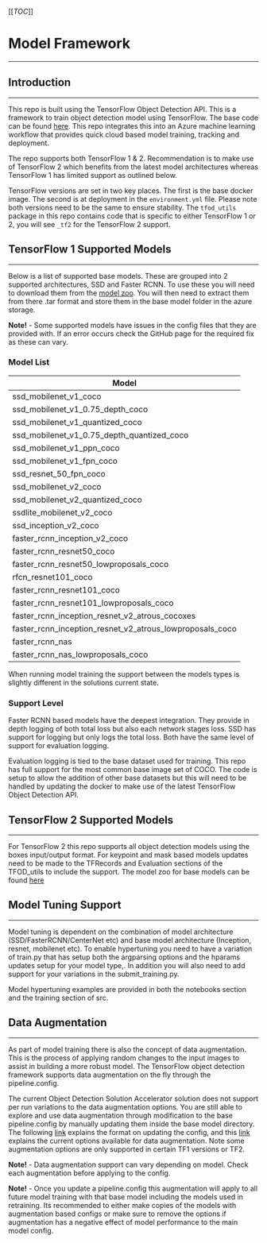 [[_TOC_]]

# Model Framework
---

## Introduction
---

This repo is built using the TensorFlow Object Detection API. This is a framework to train object detection model using TensorFlow. The base code can be found [here](https://github.com/tensorflow/models/tree/master/research/object_detection). This repo integrates this into an Azure machine learning workflow that provides quick cloud based model training, tracking and deployment.

The repo supports both TensorFlow 1 & 2. Recommendation is to make use of TensorFlow 2 which benefits from the latest model architectures whereas TensorFlow 1 has limited support as outlined below.

TensorFlow versions are set in two key places. The first is the base docker image. The second is at deployment in the `environment.yml` file. Please note both versions need to be the same to ensure stability. The `tfod_utils` package in this repo contains code that is specific to either TensorFlow 1 or 2, you will see `_tf2` for the TensorFlow 2 support.


## TensorFlow 1 Supported Models
---
Below is a list of supported base models. These are grouped into 2 supported architectures, SSD and Faster RCNN. To use these you will need to download them from the [model zoo](https://github.com/tensorflow/models/blob/master/research/object_detection/g3doc/tf1_detection_zoo.md). You will then need to extract them from there .tar format and store them in the base model folder in the azure storage.

**Note!** - Some supported models have issues in the config files that they are provided with. If an error occurs check the GitHub page for the required fix as these can vary.

### Model List
| **Model**                                                |
| -------------------------------------------------------- |
| ssd_mobilenet_v1_coco                                    |
| ssd_mobilenet_v1_0.75_depth_coco                         |
| ssd_mobilenet_v1_quantized_coco                          |
| ssd_mobilenet_v1_0.75_depth_quantized_coco               |
| ssd_mobilenet_v1_ppn_coco                                |
| ssd_mobilenet_v1_fpn_coco                                |
| ssd_resnet_50_fpn_coco                                   |
| ssd_mobilenet_v2_coco                                    |
| ssd_mobilenet_v2_quantized_coco                          |
| ssdlite_mobilenet_v2_coco                                |
| ssd_inception_v2_coco                                    |
| faster_rcnn_inception_v2_coco                            |
| faster_rcnn_resnet50_coco                                |
| faster_rcnn_resnet50_lowproposals_coco                   |
| rfcn_resnet101_coco                                      |
| faster_rcnn_resnet101_coco                               |
| faster_rcnn_resnet101_lowproposals_coco                  |
| faster_rcnn_inception_resnet_v2_atrous_cocoxes           |
| faster_rcnn_inception_resnet_v2_atrous_lowproposals_coco |
| faster_rcnn_nas                                          |
| faster_rcnn_nas_lowproposals_coco                        |

When running model training the support between the models types is slightly different in the solutions current state.

### Support Level
Faster RCNN based models have the deepest integration. They provide in depth logging of both total loss but also each network stages loss. SSD has support for logging but only logs the total loss. Both have the same level of support for evaluation logging.

Evaluation logging is tied to the base dataset used for training. This repo has full support for the most common base image set of COCO. The code is setup to allow the addition of other base datasets but this will need to be handled by updating the docker to make use of the latest TensorFlow Object Detection API.

## TensorFlow 2 Supported Models
---

For TensorFlow 2 this repo supports all object detection models using the boxes input/output format. For keypoint and mask based models updates need to be made to the TFRecords and Evaluation sections of the TFOD_utils to include the support. The model zoo for base models can be found [here](https://github.com/tensorflow/models/blob/master/research/object_detection/g3doc/tf2_detection_zoo.md)

## Model Tuning Support
---
Model tuning is dependent on the combination of model architecture (SSD/FasterRCNN/CenterNet etc) and base model architecture (Inception, resnet, mobilenet etc). To enable hypertuning you need to have a variation of train.py that has setup both the argparsing options and the hparams updates setup for your model type,. In addition you will also need to add support for your variations in the submit_training.py.

Model hypertuning examples are provided in both the notebooks section and the training section of src.

## Data Augmentation
---
As part of model training there is also the concept of data augmentation. This is the process of applying random changes to the input images to assist in building a more robust model. The TensorFlow object detection framework supports data augmentation on the fly through the pipeline.config.

The current Object Detection Solution Accelerator solution does not support per run variations to the data augmentation options. You are still able to explore and use data augmentation through modification to the base pipeline.config by manually updating them inside the base model directory. The following [link](https://stackoverflow.com/questions/44906317/what-are-possible-values-for-data-augmentation-options-in-the-tensorflow-object) explains the format on updating the config, and this [link](https://github.com/tensorflow/models/blob/master/research/object_detection/protos/preprocessor.proto) explains the current options available for data augmentation. Note some augmentation options are only supported in certain TF1 versions or TF2.

**Note!** - Data augmentation support can vary depending on model. Check each augmentation before applying to the config.

**Note!** - Once you update a pipeline.config this augmentation will apply to all future model training with that base model including the models used in retraining. Its recommended to either make copies of the models with augmentation based configs or make sure to remove the options if augmentation has a negative effect of model performance to the main model config.